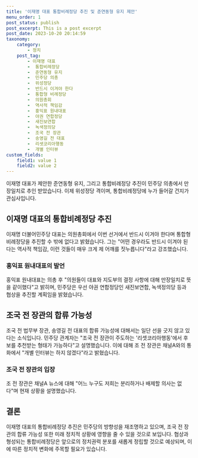 ```yaml
---
title: '이재명 대표 통합비례정당 추진 및 준연동형 유지 제안'
menu_order: 1
post_status: publish
post_excerpt: This is a post excerpt
post_date: 2023-10-20 20:14:59
taxonomy:
    category:
        - 정치
    post_tag:
        - 이재명 대표
        -  통합비례정당
        -  준연동형 유지
        -  민주당 의총
        -  위성정당
        -  반드시 이겨야 한다
        -  통합형 비례정당
        -  의원총회
        -  역사적 책임감
        -  홍익표 원내대표
        -  야권 연합정당
        -  새진보연합
        -  녹색정의당
        -  조국 전 장관
        -  송영길 전 대표
        -  리셋코리아행동
        -  개별 인터뷰
custom_fields:
    field1: value 1
    field2: value 2
---
```



이재명 대표가 제안한 준연동형 유지, 그리고 통합비례정당 추진이 민주당 의총에서 만장일치로 추인 받았습니다. 이제 위성정당 격이며, 통합비례정당에 누가 들어갈 건지가 관심사입니다. 

## 이재명 대표의 통합비례정당 추진
이재명 더불어민주당 대표는 의원총회에서 이번 선거에서 반드시 이겨야 한다며 통합형 비례정당을 추진할 수 밖에 없다고 밝혔습니다. 그는 "어떤 경우라도 반드시 이겨야 된다는 역사적 책임감, 이런 것들이 매우 크게 제 어깨를 짓누릅니다"라고 강조했습니다.

### 홍익표 원내대표의 발언
홍익표 원내대표는 의총 후 "의원들이 대표와 지도부의 결정 사항에 대해 만장일치로 뜻을 같이했다"고 밝히며, 민주당은 우선 야권 연합정당인 새진보연합, 녹색정의당 등과 협상을 추진할 계획임을 밝혔습니다.

## 조국 전 장관의 합류 가능성
조국 전 법무부 장관, 송영길 전 대표의 합류 가능성에 대해서는 일단 선을 긋지 않고 있다는 소식입니다. 민주당 관계자는 "조국 전 장관이 주도하는 '리셋코리아행동'에서 후보를 추천받는 형태가 가능하다"고 설명했습니다. 이에 대해 조 전 장관은 채널A와의 통화에서 "개별 인터뷰는 하지 않겠다"라고 밝혔습니다.

### 조국 전 장관의 입장
조 전 장관은 채널A 뉴스에 대해 "어느 누구도 저희는 분리하거나 배제할 의사는 없다"며 현재 상황을 설명했습니다.

## 결론
이재명 대표의 통합비례정당 추진은 민주당의 방향성을 재조명하고 있으며, 조국 전 장관의 합류 가능성 또한 미래 정치적 상황에 영향을 줄 수 있을 것으로 보입니다. 협상과 형성되는 통합비례정당은 앞으로의 정치권력 분포를 새롭게 정립할 것으로 예상되며, 이에 따른 정치적 변화에 주목할 필요가 있습니다.
